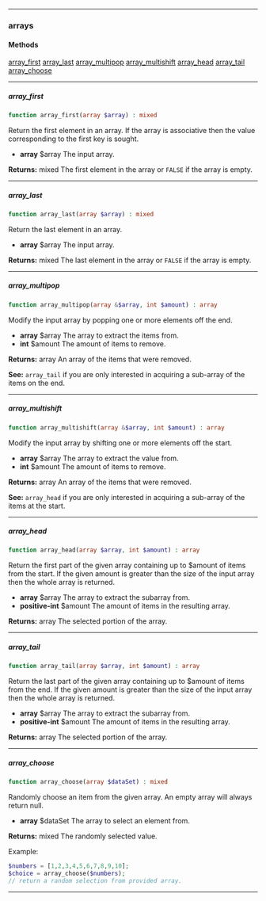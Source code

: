 ------
### arrays
#### Methods
[array_first](#array_first)
[array_last](#array_last)
[array_multipop](#array_multipop)
[array_multishift](#array_multishift)
[array_head](#array_head)
[array_tail](#array_tail)
[array_choose](#array_choose)

------
##### array\_first
```php
function array_first(array $array) : mixed
```
Return the first element in an array. If the array is associative then the value corresponding to the first key is sought.

- **array<mixed>** $array The input array.

**Returns:**  mixed The first element in the array or `FALSE` if the array is empty.


------
##### array\_last
```php
function array_last(array $array) : mixed
```
Return the last element in an array.

- **array<mixed>** $array The input array.

**Returns:**  mixed The last element in the array or `FALSE` if the array is empty.


------
##### array\_multipop
```php
function array_multipop(array &$array, int $amount) : array
```
Modify the input array by popping one or more elements off the end.

- **array<mixed>** $array The array to extract the items from.
- **int** $amount The amount of items to remove.

**Returns:**  array<mixed> An array of the items that were removed.


**See:**  `array_tail` if you are only interested in acquiring a sub-array of the items on the end.


------
##### array\_multishift
```php
function array_multishift(array &$array, int $amount) : array
```
Modify the input array by shifting one or more elements off the start.

- **array<mixed>** $array The array to extract the value from.
- **int** $amount The amount of items to remove.

**Returns:**  array<mixed> An array of the items that were removed.


**See:**  `array_head` if you are only interested in acquiring a sub-array of the items at the start.


------
##### array\_head
```php
function array_head(array $array, int $amount) : array
```
Return the first part of the given array containing up to $amount of items from the start. If the given amount is greater than the size of the input array then the whole array is returned.

- **array<mixed>** $array The array to extract the subarray from.
- **positive-int** $amount The amount of items in the resulting array.

**Returns:**  array<mixed> The selected portion of the array.


------
##### array\_tail
```php
function array_tail(array $array, int $amount) : array
```
Return the last part of the given array containing up to $amount of items from the end. If the given amount is greater than the size of the input array then the whole array is returned.

- **array<mixed>** $array The array to extract the subarray from.
- **positive-int** $amount The amount of items in the resulting array.

**Returns:**  array<mixed> The selected portion of the array.


------
##### array\_choose
```php
function array_choose(array $dataSet) : mixed
```
Randomly choose an item from the given array. An empty array will always return null.

- **array<mixed>** $dataSet The array to select an element from.

**Returns:**  mixed The randomly selected value.

Example:

``` php
$numbers = [1,2,3,4,5,6,7,8,9,10];
$choice = array_choose($numbers);
// return a random selection from provided array.
```


------
